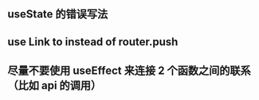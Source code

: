 ## useState 的错误写法

## use Link to instead of router.push

## 尽量不要使用 useEffect 来连接 2 个函数之间的联系（比如 api 的调用）
